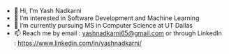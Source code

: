 - 👋 Hi, I’m Yash Nadkarni
- 👀 I’m interested in Software Development and Machine Learning
- 🌱 I’m currently pursuing MS in Computer Science at UT Dallas
- 📫 Reach me by email : yashnadkarni65@gmail.com or through LinkedIn : https://www.linkedin.com/in/yashnadkarni/

<!---
yashnadkarni/yashnadkarni is a ✨ special ✨ repository because its `README.md` (this file) appears on your GitHub profile.
You can click the Preview link to take a look at your changes.
--->
